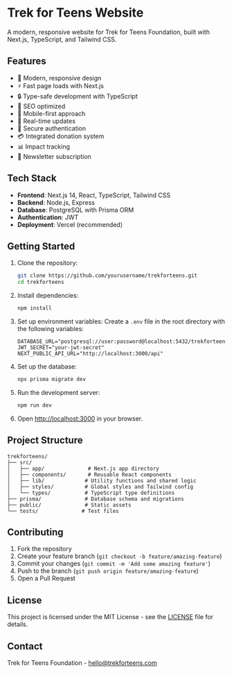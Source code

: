 # Trek for Teens Website

A modern, responsive website for Trek for Teens Foundation, built with Next.js, TypeScript, and Tailwind CSS.

## Features

- 🎨 Modern, responsive design
- ⚡ Fast page loads with Next.js
- 🔒 Type-safe development with TypeScript
- 🎯 SEO optimized
- 📱 Mobile-first approach
- 🔄 Real-time updates
- 🔐 Secure authentication
- 💳 Integrated donation system
- 📊 Impact tracking
- 📧 Newsletter subscription

## Tech Stack

- **Frontend**: Next.js 14, React, TypeScript, Tailwind CSS
- **Backend**: Node.js, Express
- **Database**: PostgreSQL with Prisma ORM
- **Authentication**: JWT
- **Deployment**: Vercel (recommended)

## Getting Started

1. Clone the repository:
   ```bash
   git clone https://github.com/yourusername/trekforteens.git
   cd trekforteens
   ```

2. Install dependencies:
   ```bash
   npm install
   ```

3. Set up environment variables:
   Create a `.env` file in the root directory with the following variables:
   ```
   DATABASE_URL="postgresql://user:password@localhost:5432/trekforteens"
   JWT_SECRET="your-jwt-secret"
   NEXT_PUBLIC_API_URL="http://localhost:3000/api"
   ```

4. Set up the database:
   ```bash
   npx prisma migrate dev
   ```

5. Run the development server:
   ```bash
   npm run dev
   ```

6. Open [http://localhost:3000](http://localhost:3000) in your browser.

## Project Structure

```
trekforteens/
├── src/
│   ├── app/              # Next.js app directory
│   ├── components/       # Reusable React components
│   ├── lib/             # Utility functions and shared logic
│   ├── styles/          # Global styles and Tailwind config
│   └── types/           # TypeScript type definitions
├── prisma/              # Database schema and migrations
├── public/              # Static assets
└── tests/              # Test files
```

## Contributing

1. Fork the repository
2. Create your feature branch (`git checkout -b feature/amazing-feature`)
3. Commit your changes (`git commit -m 'Add some amazing feature'`)
4. Push to the branch (`git push origin feature/amazing-feature`)
5. Open a Pull Request

## License

This project is licensed under the MIT License - see the [LICENSE](LICENSE) file for details.

## Contact

Trek for Teens Foundation - hello@trekforteens.com
